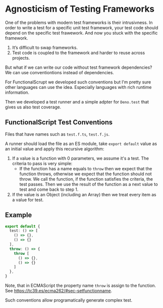 # Agnosticism of Testing Frameworks 

One of the problems with modern test frameworks is their intrusivness. In order to write a test for a specific unit test framework, your test code should depend on the specific test frawework. 
And now you stuck with the specific framework. 

1. It’s difficult to swap frameworks.
2. Test code is coupled to the framework and harder to reuse across projects.

But what if we can write our code without test framework dependencies? We can use conventiontions instead of dependencies.

For FunctionalScrupt we developed such conventions but I'm pretty sure other languages can use the idea. Especially languages with rich runtime information. 

Then we developed a test runner and a simple adpter for `Deno.test` that gives us also test coverage.

## FunctionalScript Test Conventions

Files that have names such as `test.f.ts`, `test.f.js`.

A runner should load the file as an ES module, take `export default` value as an initial value and apply this recursive algorithm:

1. If a value is a function with 0 parameters, we assume it's a test.
   The criteria to pass is very simple:
   - If the function has a name equals to `throw` then we expect that the function throws, otherwise we expect that the function should not throw.
   We call the function, if the function satisfies the criteria, the test passes.
   Then we use the result of the function as a next value to test and come back to step 1.
2. If the value is an Object (including an Array) then we treat every item as a value for test.

## Example

```ts
export default {
  test: () => [
    () => {},
    () => {}
  ],
  throw: () => {
    throw [
      () => {},
      () => {}
    ]
  },
}
```

Note, that in ECMAScript the property name `throw` is assign to the function. See https://tc39.es/ecma262/#sec-setfunctionname.

Such conventions allow programatically generate complex test.
